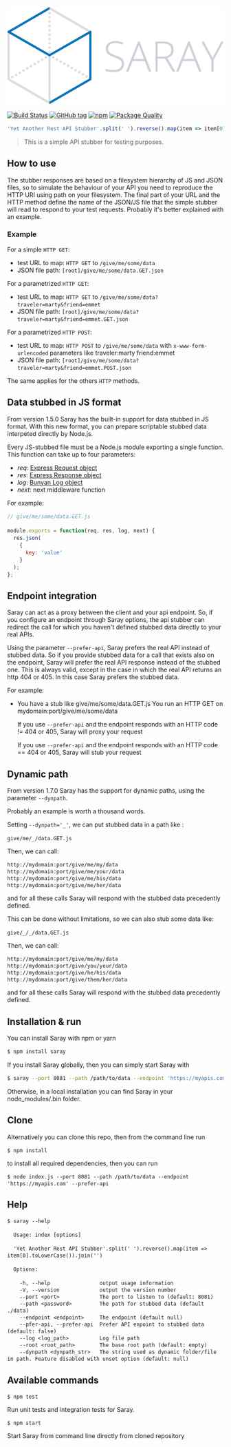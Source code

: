 <!-- # Saray -->

![Saray](saray.png)

[![Build Status](https://travis-ci.org/contactlab/saray.svg)](https://travis-ci.org/contactlab/saray)
[![GitHub tag](https://img.shields.io/github/release/contactlab/saray.svg?style=flat-square)](https://github.com/contactlab/saray)
[![npm](https://img.shields.io/npm/dt/saray.svg?style=flat-square)](https://github.com/contactlab/saray)
[![Package Quality](http://npm.packagequality.com/shield/saray.png?style=flat-square)](http://packagequality.com/#?package=saray)

```javascript
'Yet Another Rest API Stubber'.split(' ').reverse().map(item => item[0].toLowerCase()).join('')
```

> This is a simple API stubber for testing purposes.

## How to use

The stubber responses are based on a filesystem hierarchy of JS and JSON files, so to
simulate the behaviour of your API you need to reproduce the HTTP URI using path
on your filesystem. The final part of your URL and the HTTP method define the
name of the JSON/JS file that the simple stubber will read to respond to your test
requests.
Probably it's better explained with an example.

### Example

For a simple `HTTP GET`:

- test URL to map: `HTTP GET` to  `/give/me/some/data`
- JSON file path: `[root]/give/me/some/data.GET.json`

For a parametrized `HTTP GET`:

- test URL to map: `HTTP GET` to  `/give/me/some/data?traveler=marty&friend=emmet`
- JSON file path: `[root]/give/me/some/data?traveler=marty&friend=emmet.GET.json`

For a parametrized `HTTP POST`:

- test URL to map: `HTTP POST` to  `/give/me/some/data` with `x-www-form-urlencoded` parameters like
  traveler:marty
  friend:emmet
- JSON file path: `[root]/give/me/some/data?traveler=marty&friend=emmet.POST.json`

The same applies for the others `HTTP` methods.

## Data stubbed in JS format

From version 1.5.0 Saray has the built-in support for data stubbed in JS format. With this new format, you can prepare scriptable stubbed data interpeted directly by Node.js.

Every JS-stubbed file must be a Node.js module exporting a single function. This function can take up to four parameters:

- *req*: [Express Request object](http://expressjs.com/en/4x/api.html#req)
- *res*: [Express Response object](http://expressjs.com/en/4x/api.html#res)
- *log*: [Bunyan Log object](https://github.com/trentm/node-bunyan)
- *next*: next middleware function

For example:

```javascript
// give/me/some/data.GET.js

module.exports = function(req, res, log, next) {
  res.json(
    {
      key: 'value'
    }
  );
};
```

## Endpoint integration

Saray can act as a proxy between the client and your api endpoint. So, if you configure an endpoint through Saray options, the api stubber can redirect the call for which you haven't defined stubbed data directly to your real APIs.

Using the parameter `--prefer-api`, Saray prefers the real API instead of stubbed data. So if you provide stubbed data for a call that exists also on the endpoint, Saray will prefer the real API response instead of the stubbed one. This is always valid, except in the case in which the real API returns an http 404 or 405. In this case Saray prefers the stubbed data.

For example:

- You have a stub like give/me/some/data.GET.js
  You run an HTTP GET on mydomain:port/give/me/some/data

  If you use `--prefer-api` and the endpoint responds with an HTTP code != 404 or 405, Saray will proxy your request

  If you use `--prefer-api` and the endpoint responds with an HTTP code == 404 or 405, Saray will stub your request

## Dynamic path

From version 1.7.0 Saray has the support for dynamic paths, using the parameter `--dynpath`.

Probably an example is worth a thousand words.

Setting `--dynpath='_'`, we can put stubbed data in a path like :

`give/me/_/data.GET.js`

Then, we can call:

```
http://mydomain:port/give/me/my/data
http://mydomain:port/give/me/your/data
http://mydomain:port/give/me/his/data
http://mydomain:port/give/me/her/data
```

and for all these calls Saray will respond with the stubbed data precedently defined.

This can be done without limitations, so we can also stub some data like:

`give/_/_/data.GET.js`

Then, we can call:

```
http://mydomain:port/give/me/my/data
http://mydomain:port/give/you/your/data
http://mydomain:port/give/he/his/data
http://mydomain:port/give/them/her/data
```

and for all these calls Saray will respond with the stubbed data precedently defined.

## Installation & run

You can install Saray with npm or yarn

```bash
$ npm install saray
```

If you install Saray globally, then you can simply start Saray with

```bash
$ saray --port 8081 --path /path/to/data --endpoint 'https://myapis.com' --prefer-api
```

Otherwise, in a local installation you can find Saray in your node_modules/.bin folder.

## Clone

Alternatively you can clone this repo, then from the command line run

```
$ npm install
```

to install all required dependencies, then you can run

```
$ node index.js --port 8081 --path /path/to/data --endpoint 'https://myapis.com' --prefer-api
```

## Help
```
$ saray --help

  Usage: index [options]

  'Yet Another Rest API Stubber'.split(' ').reverse().map(item => item[0].toLowerCase()).join('')

  Options:

    -h, --help                output usage information
    -V, --version             output the version number
    --port <port>             The port to listen to (default: 8081)
    --path <password>         The path for stubbed data (default ./data)
    --endpoint <endpoint>     The endpoint (default null)
    --pfer-api, --prefer-api  Prefer API enpoint to stubbed data (default: false)
    --log <log_path>          Log file path
    --root <root_path>        The base root path (default: empty)
    --dynpath <dynpath_str>   The string used as dynamic folder/file in path. Feature disabled with unset option (default: null)
```

## Available commands

```
$ npm test
```

Run unit tests and integration tests for Saray.

```
$ npm start
```

Start Saray from command line directly from cloned repository
